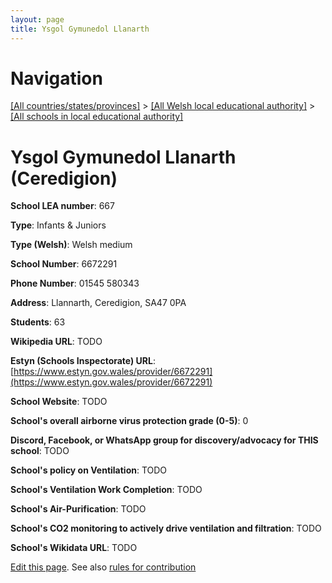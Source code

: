 ```yaml
---
layout: page
title: Ysgol Gymunedol Llanarth
---
```

# Navigation

[[All countries/states/provinces]](../../..) > [[All Welsh local educational authority]](../..) > [[All schools in local educational authority]](..)

# Ysgol Gymunedol Llanarth (Ceredigion)

**School LEA number**: 667

**Type**: Infants & Juniors

**Type (Welsh)**: Welsh medium

**School Number**: 6672291

**Phone Number**: 01545 580343

**Address**: Llannarth, Ceredigion, SA47 0PA

**Students**: 63

**Wikipedia URL**: TODO

**Estyn (Schools Inspectorate) URL**: [https://www.estyn.gov.wales/provider/6672291](https://www.estyn.gov.wales/provider/6672291)

**School Website**: TODO

**School's overall airborne virus protection grade (0-5)**: 0

**Discord, Facebook, or WhatsApp group for discovery/advocacy for THIS school**: TODO

**School's policy on Ventilation**: TODO

**School's Ventilation Work Completion**: TODO

**School's Air-Purification**: TODO

**School's CO2 monitoring to actively drive ventilation and filtration**: TODO

**School's Wikidata URL**: TODO




[Edit this page](https://github.com/VentilationProject/Wales/edit/prif/./Ceredigion/Ysgol_Gymunedol_Llanarth.md). See also [rules for contribution](../../../contribution-rules/)